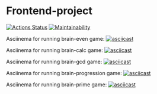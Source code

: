 # Frontend-project

[![Actions Status](https://github.com/Saigake/frontend-project-44/actions/workflows/hexlet-check.yml/badge.svg)](https://github.com/Saigake/frontend-project-44/actions)
[![Maintainability](https://api.codeclimate.com/v1/badges/f4d4a6f69836192ec1c8/maintainability)](https://codeclimate.com/github/Saigake/frontend-project-44/maintainability)


Asciinema for running brain-even game: 
[![asciicast](https://asciinema.org/a/632922.svg)](https://asciinema.org/a/632922)

Asciinema for running brain-calc game: 
[![asciicast](https://asciinema.org/a/635666.svg)](https://asciinema.org/a/635666)

Asciinema for running brain-gcd game: 
[![asciicast](https://asciinema.org/a/635672.svg)](https://asciinema.org/a/635672)

Asciinema for running brain-progression game: 
[![asciicast](https://asciinema.org/a/636383.svg)](https://asciinema.org/a/636383)

Asciinema for running brain-prime game:
[![asciicast](https://asciinema.org/a/636546.svg)](https://asciinema.org/a/636546)